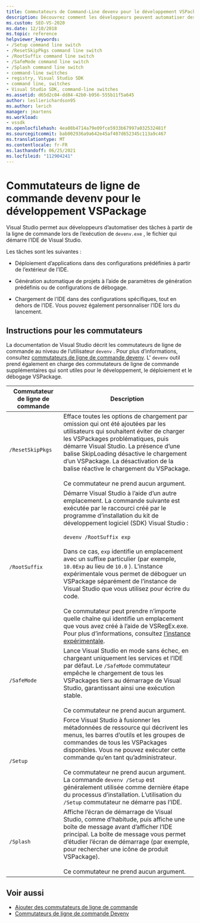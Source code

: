 ```yaml
---
title: Commutateurs de Command-Line devenv pour le développement VSPackage | Microsoft Docs
description: Découvrez comment les développeurs peuvent automatiser des tâches à partir de la ligne de commande lors de l’exécution de devenv.exe, le fichier qui démarre l’IDE de Visual Studio.
ms.custom: SEO-VS-2020
ms.date: 12/10/2018
ms.topic: reference
helpviewer_keywords:
- /Setup command line switch
- /ResetSkipPkgs command line switch
- /RootSuffix command line switch
- /SafeMode command line switch
- /Splash command line switch
- command-line switches
- registry, Visual Studio SDK
- command line, switches
- Visual Studio SDK, command-line switches
ms.assetid: d65d2c04-dd84-42b0-b956-555b11f5a645
author: leslierichardson95
ms.author: lerich
manager: jmartens
ms.workload:
- vssdk
ms.openlocfilehash: 4ea08b4714a79e09fce5933b67997a032532481f
ms.sourcegitcommit: bab002936a9a642e45af407d652345c113a9c467
ms.translationtype: MT
ms.contentlocale: fr-FR
ms.lasthandoff: 06/25/2021
ms.locfileid: "112904241"
---
```

# <a name="devenv-command-line-switches-for-vspackage-development"></a>Commutateurs de ligne de commande devenv pour le développement VSPackage

Visual Studio permet aux développeurs d’automatiser des tâches à partir de la ligne de commande lors de l’exécution de `devenv.exe` , le fichier qui démarre l’IDE de Visual Studio.

 Les tâches sont les suivantes :

- Déploiement d’applications dans des configurations prédéfinies à partir de l’extérieur de l’IDE.

- Génération automatique de projets à l’aide de paramètres de génération prédéfinis ou de configurations de débogage.

- Chargement de l’IDE dans des configurations spécifiques, tout en dehors de l’IDE. Vous pouvez également personnaliser l’IDE lors du lancement.

## <a name="guidelines-for-switches"></a>Instructions pour les commutateurs

La documentation de Visual Studio décrit les commutateurs de ligne de commande au niveau de l’utilisateur `devenv` . Pour plus d’informations, consultez [commutateurs de ligne de commande devenv](../ide/reference/devenv-command-line-switches.md). L' `devenv` outil prend également en charge des commutateurs de ligne de commande supplémentaires qui sont utiles pour le développement, le déploiement et le débogage VSPackage.

| Commutateur de ligne de commande | Description |
|---------------------| - |
| `/ResetSkipPkgs` | Efface toutes les options de chargement par omission qui ont été ajoutées par les utilisateurs qui souhaitent éviter de charger les VSPackages problématiques, puis démarre Visual Studio. La présence d’une balise SkipLoading désactive le chargement d’un VSPackage. La désactivation de la balise réactive le chargement du VSPackage.<br /><br /> Ce commutateur ne prend aucun argument. |
| `/RootSuffix` | Démarre Visual Studio à l’aide d’un autre emplacement. La commande suivante est exécutée par le raccourci créé par le programme d’installation du kit de développement logiciel (SDK) Visual Studio :<br /><br /> `devenv /RootSuffix exp`<br /><br /> Dans ce cas, `exp` identifie un emplacement avec un suffixe particulier (par exemple, `10.0Exp` au lieu de `10.0` ). L’instance expérimentale vous permet de déboguer un VSPackage séparément de l’instance de Visual Studio que vous utilisez pour écrire du code.<br /><br /> Ce commutateur peut prendre n’importe quelle chaîne qui identifie un emplacement que vous avez créé à l’aide de VSRegEx.exe. Pour plus d’informations, consultez [l’instance expérimentale](../extensibility/the-experimental-instance.md). |
| `/SafeMode` | Lance Visual Studio en mode sans échec, en chargeant uniquement les services et l’IDE par défaut. Le `/SafeMode` commutateur empêche le chargement de tous les VSPackages tiers au démarrage de Visual Studio, garantissant ainsi une exécution stable.<br /><br /> Ce commutateur ne prend aucun argument. |
| `/Setup` | Force Visual Studio à fusionner les métadonnées de ressource qui décrivent les menus, les barres d’outils et les groupes de commandes de tous les VSPackages disponibles. Vous ne pouvez exécuter cette commande qu’en tant qu’administrateur. <br /><br /> Ce commutateur ne prend aucun argument. La commande `devenv /Setup` est généralement utilisée comme dernière étape du processus d’installation. L’utilisation du `/Setup` commutateur ne démarre pas l’IDE.|
| `/Splash` | Affiche l’écran de démarrage de Visual Studio, comme d’habitude, puis affiche une boîte de message avant d’afficher l’IDE principal. La boîte de message vous permet d’étudier l’écran de démarrage (par exemple, pour rechercher une icône de produit VSPackage).<br /><br /> Ce commutateur ne prend aucun argument. |

## <a name="see-also"></a>Voir aussi

- [Ajouter des commutateurs de ligne de commande](../extensibility/adding-command-line-switches.md)
- [Commutateurs de ligne de commande Devenv](../ide/reference/devenv-command-line-switches.md)
